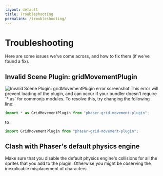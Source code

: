 ```yaml
---
layout: default
title: Troubleshooting
permalink: /troubleshooting/
---
```


# Troubleshooting
Here are some issues we've come across, and how to fix them (if we've found a fix).

## Invalid Scene Plugin: gridMovementPlugin
<img src="../img/PGMPnotFound.png" alt="Invalid Scene Plugin: gridMovementPlugin error screenshot">
This error will prevent loading of the plugin, and can occur if your bundler doesn't require `* as` for commonjs modules. To resolve this, try changing the following line:

```javascript
import * as GridMovementPlugin from "phaser-grid-movement-plugin";
```

to

```javascript
import GridMovementPlugin from "phaser-grid-movement-plugin";
```

## Clash with Phaser's default physics engine
Make sure that you disable the default physics engine's collisions for all the sprites that you add to the plugin. Otherwise you might be observing the inexplicable misplacement of characters.
